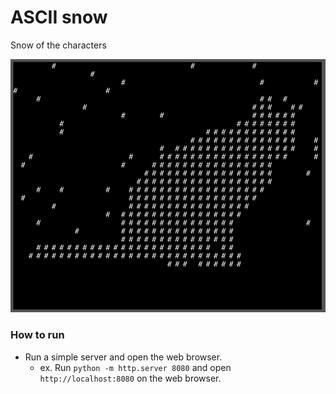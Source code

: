 # ASCII snow

Snow of the characters

![App](https://github.com/Avantgarde95/asciisnow/blob/master/image/Screenshot.png)

### How to run
- Run a simple server and open the web browser.
  - ex. Run `python -m http.server 8080` and open `http://localhost:8080` on the web browser.
